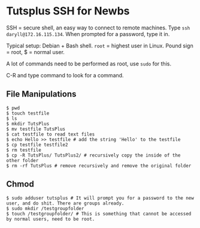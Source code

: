 # Tutsplus SSH for Newbs

SSH = secure shell, an easy way to connect to remote machines. Type `ssh daryll@172.16.115.134`. When prompted for a password, type it in.

Typical setup: Debian + Bash shell. `root` = highest user in Linux. Pound sign = root, $ = normal user.

A lot of commands need to be performed as root, use `sudo` for this.

C-R and type command to look for a command.

## File Manipulations

    $ pwd
    $ touch testfile
    $ ls
    $ mkdir TutsPlus
    $ mv testfile TutsPlus
    $ cat testfile to read text files
    $ echo Hello >> testfile # add the string 'Hello' to the testfile
    $ cp testfile testfile2
    $ rm testfile
    $ cp -R TutsPlus/ TutsPlus2/ # recursively copy the inside of the other folder
    $ rm -rf TutsPlus # remove recursively and remove the original folder

## Chmod

    $ sudo adduser tutsplus # It will prompt you for a password to the new user, and do shit. There are groups already.
    $ sudo mkdir /testgroupfolder
    $ touch /testgroupfolder/ # This is something that cannot be accessed by normal users, need to be root.


